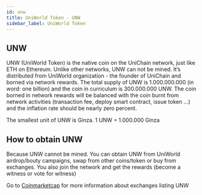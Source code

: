 ```yaml
---
id: unw
title: UniWorld Token - UNW
sidebar_label: UniWorld Token
---
```


## UNW

UNW (UniWorld Token) is the native coin on the UniChain network, just like ETH on Ethereum. Unlike other networks, UNW can not be mined. It’s distributed from UniWorld organization - the founder of UniChain and borned via network rewards. 
The total supply of UNW is 1.000.000.000 (in word: one billion) and the coin in curriculum is 300.000.000 UNW.
The coin borned in network rewards will be balanced with the coin burnt from network activities (transaction fee, deploy smart contract, issue token …) and the inflation rate should be nearly zero percent.

The smallest unit of UNW is Ginza. 1 UNW = 1.000.000 Ginza

## How to obtain UNW

Because UNW cannot be mined. You can obtain UNW from UniWorld airdrop/bouty campaigns, swap from other coins/token or buy from exchanges. You also join the network and get the rewards (become a witness or vote for witness)

Go to [Coinmarketcap](https://coinmarketcap.com/currencies/uniworld/markets/) for more information about exchanges listing UNW
